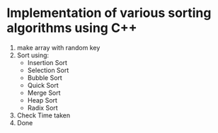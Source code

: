 Implementation of various sorting algorithms using C++
===========
1. make array with random key
2. Sort using:
	- Insertion Sort
	- Selection Sort
	- Bubble Sort
	- Quick Sort
	- Merge Sort
	- Heap Sort
	- Radix Sort
3. Check Time taken
4. Done